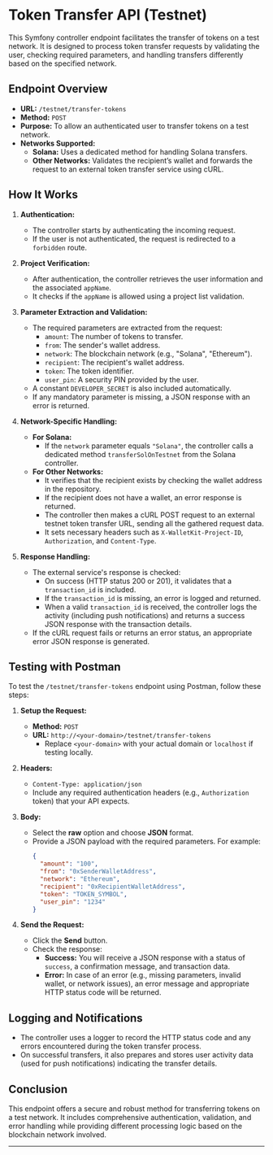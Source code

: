 # Token Transfer API (Testnet)

This Symfony controller endpoint facilitates the transfer of tokens on a test network. It is designed to process token transfer requests by validating the user, checking required parameters, and handling transfers differently based on the specified network.

## Endpoint Overview

- **URL:** `/testnet/transfer-tokens`
- **Method:** `POST`
- **Purpose:** To allow an authenticated user to transfer tokens on a test network.
- **Networks Supported:** 
  - **Solana:** Uses a dedicated method for handling Solana transfers.
  - **Other Networks:** Validates the recipient’s wallet and forwards the request to an external token transfer service using cURL.

## How It Works

1. **Authentication:**
   - The controller starts by authenticating the incoming request.
   - If the user is not authenticated, the request is redirected to a `forbidden` route.

2. **Project Verification:**
   - After authentication, the controller retrieves the user information and the associated `appName`.
   - It checks if the `appName` is allowed using a project list validation.

3. **Parameter Extraction and Validation:**
   - The required parameters are extracted from the request:
     - `amount`: The number of tokens to transfer.
     - `from`: The sender's wallet address.
     - `network`: The blockchain network (e.g., "Solana", "Ethereum").
     - `recipient`: The recipient's wallet address.
     - `token`: The token identifier.
     - `user_pin`: A security PIN provided by the user.
   - A constant `DEVELOPER_SECRET` is also included automatically.
   - If any mandatory parameter is missing, a JSON response with an error is returned.

4. **Network-Specific Handling:**
   - **For Solana:**
     - If the `network` parameter equals `"Solana"`, the controller calls a dedicated method `transferSolOnTestnet` from the Solana controller.
   - **For Other Networks:**
     - It verifies that the recipient exists by checking the wallet address in the repository.
     - If the recipient does not have a wallet, an error response is returned.
     - The controller then makes a cURL POST request to an external testnet token transfer URL, sending all the gathered request data.
     - It sets necessary headers such as `X-WalletKit-Project-ID`, `Authorization`, and `Content-Type`.

5. **Response Handling:**
   - The external service's response is checked:
     - On success (HTTP status 200 or 201), it validates that a `transaction_id` is included.
     - If the `transaction_id` is missing, an error is logged and returned.
     - When a valid `transaction_id` is received, the controller logs the activity (including push notifications) and returns a success JSON response with the transaction details.
   - If the cURL request fails or returns an error status, an appropriate error JSON response is generated.

## Testing with Postman

To test the `/testnet/transfer-tokens` endpoint using Postman, follow these steps:

1. **Setup the Request:**
   - **Method:** `POST`
   - **URL:** `http://<your-domain>/testnet/transfer-tokens`
     - Replace `<your-domain>` with your actual domain or `localhost` if testing locally.

2. **Headers:**
   - `Content-Type: application/json`
   - Include any required authentication headers (e.g., `Authorization` token) that your API expects.

3. **Body:**
   - Select the **raw** option and choose **JSON** format.
   - Provide a JSON payload with the required parameters. For example:
     ```json
     {
       "amount": "100",
       "from": "0xSenderWalletAddress",
       "network": "Ethereum",
       "recipient": "0xRecipientWalletAddress",
       "token": "TOKEN_SYMBOL",
       "user_pin": "1234"
     }
     ```

4. **Send the Request:**
   - Click the **Send** button.
   - Check the response:
     - **Success:** You will receive a JSON response with a status of `success`, a confirmation message, and transaction data.
     - **Error:** In case of an error (e.g., missing parameters, invalid wallet, or network issues), an error message and appropriate HTTP status code will be returned.

## Logging and Notifications

- The controller uses a logger to record the HTTP status code and any errors encountered during the token transfer process.
- On successful transfers, it also prepares and stores user activity data (used for push notifications) indicating the transfer details.

## Conclusion

This endpoint offers a secure and robust method for transferring tokens on a test network. It includes comprehensive authentication, validation, and error handling while providing different processing logic based on the blockchain network involved.

---
